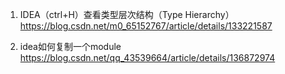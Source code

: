 01. IDEA（ctrl+H）查看类型层次结构（Type Hierarchy）
https://blog.csdn.net/m0_65152767/article/details/133221587

02. idea如何复制一个module
https://blog.csdn.net/qq_43539664/article/details/136872974